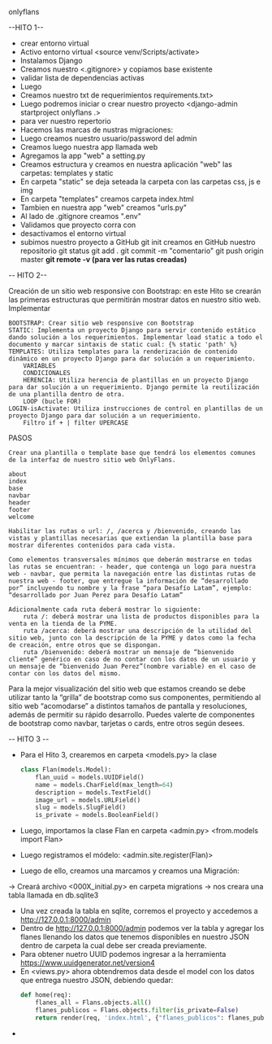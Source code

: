 onlyflans

--HITO 1--

- crear entorno virtual <virtualenv venv>
- Activo entorno virtual <source venv/Scripts/activate>
- Instalamos Django <pip install django>
- Creamos nuestro <.gitignore> y copiamos base existente
- validar lista de dependencias activas <pip list>
- Luego <pip freeze>
- Creamos nuestro txt de requerimientos <pip freeze > requirements.txt>
- Luego podremos iniciar o crear nuestro proyecto <django-admin startproject onlyflans .>
- <py manage.py> para ver nuestro repertorio
- Hacemos las marcas de nustras migraciones:
    <py manage.py makemigrations>
    <py manage.py migrate>
- Luego creamos nuestro usuario/password del admin <py manage.py createsuperuser>
- Creamos luego nuestra app llamada web <py manage.py startapp web>
- Agregamos la app "web" a setting.py 
- Creamos estructura y creamos en nuestra aplicación "web" las carpetas: templates y static
- En carpeta "static" se deja seteada la carpeta con las carpetas css, js e img
- En carpeta "templates" creamos carpeta index.html
- Tambien en nuestra app "web" creamos "urls.py"
- Al lado de .gitignore creamos ".env"
- Validamos que proyecto corra con <py manage.py runserver>
- desactivamos el entorno virtual <deactivate>
- subimos nuestro proyecto a GitHub
    git init
    creamos en GitHub nuestro repositorio
    git status
    git add .
    git commit -m "comentario"
    git push origin master
    **git remote -v (para ver las rutas creadas)** 

-- HITO 2-- 

Creación de un sitio web responsive con Bootstrap: en este Hito se crearán las primeras estructuras que permitirán mostrar datos en nuestro sitio web.
Implementar

    BOOTSTRAP: Crear sitio web responsive con Bootstrap
    STATIC: Implementa un proyecto Django para servir contenido estático dando solución a los requerimientos. Implementar load static a todo el documento y marcar sintaxis de static cual: {% static 'path' %}
    TEMPLATES: Utiliza templates para la renderización de contenido dinámico en un proyecto Django para dar solución a un requerimiento.
        VARIABLES
        CONDICIONALES
        HERENCIA: Utiliza herencia de plantillas en un proyecto Django para dar solución a un requerimiento. Django permite la reutilización de una plantilla dentro de otra.
        LOOP (bucle FOR)
    LOGIN-isActivate: Utiliza instrucciones de control en plantillas de un proyecto Django para dar solución a un requerimiento.
        Filtro if + | filter UPERCASE

PASOS

    Crear una plantilla o template base que tendrá los elementos comunes de la interfaz de nuestro sitio web OnlyFlans.

    about
    index
    base
    navbar
    header
    footer
    welcome

    Habilitar las rutas o url: /, /acerca y /bienvenido, creando las vistas y plantillas necesarias que extiendan la plantilla base para mostrar diferentes contenidos para cada vista.

    Como elementos transversales mínimos que deberán mostrarse en todas las rutas se encuentran: - header, que contenga un logo para nuestra web - navbar, que permita la navegación entre las distintas rutas de nuestra web - footer, que entregue la información de “desarrollado por” incluyendo tu nombre y la frase “para Desafío Latam”, ejemplo: “desarrollado por Juan Perez para Desafío Latam”

    Adicionalmente cada ruta deberá mostrar lo siguiente:
        ruta /: deberá mostrar una lista de productos disponibles para la venta en la tienda de la PYME.
        ruta /acerca: deberá mostrar una descripción de la utilidad del sitio web, junto con la descripción de la PYME y datos como la fecha de creación, entre otros que se dispongan.
        ruta /bienvenido: deberá mostrar un mensaje de “bienvenido cliente” genérico en caso de no contar con los datos de un usuario y un mensaje de “bienvenido Juan Perez”(nombre variable) en el caso de contar con los datos del mismo.

Para la mejor visualización del sitio web que estamos creando se debe utilizar tanto la “grilla” de bootstrap como sus componentes, permitiendo al sitio web “acomodarse” a distintos tamaños de pantalla y resoluciones, además de permitir su rápido desarrollo. Puedes valerte de componentes de bootstrap como navbar, tarjetas o cards, entre otros según desees.

-- HITO 3 --

- Para el Hito 3, crearemos en carpeta <models.py> la clase <class Flan>
    ```py
    class Flan(models.Model):
        flan_uuid = models.UUIDField()
        name = models.CharField(max_length=64)
        description = models.TextField()
        image_url = models.URLField()
        slug = models.SlugField()
        is_private = models.BooleanField()

- Luego, importamos la clase Flan en carpeta <admin.py>
    <from.models import Flan>
- Luego registramos el módelo: 
    <admin.site.register(Flan)>

- Luego de ello, creamos una marcamos y creamos una Migración:
<py manage.py makemigrations>
-> Creará archivo <000X_initial.py> en carpeta migrations
<py manage.py migrate>
-> nos creara una tabla llamada <web_flan> en db.sqlite3

- Una vez creada la tabla en sqlite, corremos el proyecto <py manage.py runserver> y accedemos a http://127.0.0.1:8000/admin
- Dentro de http://127.0.0.1:8000/admin podemos ver la tabla y agregar los flanes llenando los datos que tenemos disponibles en nuestro JSON dentro de carpeta <utils> la cual debe ser creada previamente.
- Para obtener nuetro UUID podemos ingresar a la herramienta https://www.uuidgenerator.net/version4
- En <views.py> ahora obtendremos data desde el model con los datos que entrega nuestro JSON, debiendo quedar:
    ```py
    def home(req):
        flanes_all = Flans.objects.all() 
        flanes_publicos = Flans.objects.filter(is_private=False) 
        return render(req, 'index.html', {"flanes_publicos": flanes_publicos})
-  
